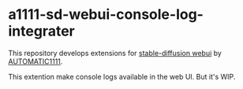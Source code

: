# a1111-sd-webui-console-log-integrater
 This repository develops extensions for [stable-diffusion webui](https://github.com/AUTOMATIC1111/stable-diffusion-webui) by [AUTOMATIC1111](https://github.com/AUTOMATIC1111).
 
 This extention make console logs available in the web UI. But it's WIP.
